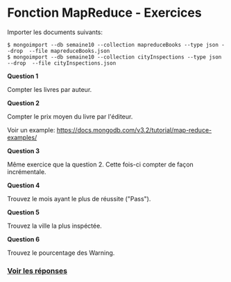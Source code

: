 # Fonction MapReduce - Exercices

Importer les documents suivants:

```
$ mongoimport --db semaine10 --collection mapreduceBooks --type json --drop  --file mapreduceBooks.json
$ mongoimport --db semaine10 --collection cityInspections --type json --drop  --file cityInspections.json
```

__Question 1__

Compter les livres par auteur.

__Question 2__

Compter le prix moyen du livre par l'éditeur.

Voir un example:
https://docs.mongodb.com/v3.2/tutorial/map-reduce-examples/

__Question 3__

Même exercice que la question 2. Cette fois-ci compter de façon incrémentale.

__Question 4__

Trouvez le mois ayant le plus de réussite ("Pass").

__Question 5__

Trouvez la ville la plus inspéctée.

__Question 6__

Trouvez le pourcentage des Warning.

### [Voir les réponses](https://github.com/CollegeBoreal/INF1069-17H/blob/master/Semaine-10/Reponses.md)
